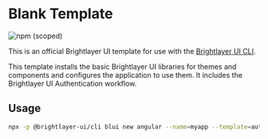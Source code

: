 # Blank Template

![npm (scoped)](https://img.shields.io/npm/v/@brightlayer-ui/angular-template-authentication?color=%23007bc1&label=%40brightlayer-ui%2Fangular-template-authentication)

This is an official Brightlayer UI template for use with the [Brightlayer UI CLI](https://www.npmjs.com/package/@brightlayer-ui/cli).

This template installs the basic Brightlayer UI libraries for themes and components and configures the application to use them. It includes the Brightlayer UI Authentication workflow.

## Usage

```sh
npx -p @brightlayer-ui/cli blui new angular --name=myapp --template=authentication
```
